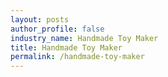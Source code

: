 ```yaml
---
layout: posts 
author_profile: false 
industry_name: Handmade Toy Maker
title: Handmade Toy Maker
permalink: /handmade-toy-maker
---
```

